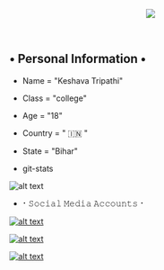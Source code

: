 <p align="center">
  <img src="https://readme-typing-svg.herokuapp.com?color=F77247&width=420&lines=A+Passionate+Developer+From+Bihar%E2%9C%8C%EF%B8%8F;Python%2C+Java%2C+HTML%E2%9D%A4%EF%B8%8F">
</p> 
<br>


## • Personal Information •


* Name = "Keshava Tripathi"

* Class = "college"

* Age = "18"

* Country = " 🇮🇳 "

* State = "Bihar"

* git-stats 

![alt text](https://te.legra.ph/file/ad69d21c45a70573c8b2b.jpg)

* ⠂𝚂𝚘𝚌𝚒𝚊𝚕 𝙼𝚎𝚍𝚒𝚊 𝙰𝚌𝚌𝚘𝚞𝚗𝚝𝚜⠐ 

[![alt text](https://te.legra.ph/file/bc64b7c2836fbc3b6259b.jpg)](https://instagram.com/alpha__ff__?igshid=YmMyMTA2M2Y=)

[![alt text](https://te.legra.ph/file/0d79e059d3c83c77981a5.jpg)](https://t.me/NotReallyAlpha)

[![alt text](https://te.legra.ph/file/82be27b8bdd6d9eb05db9.jpg)](https://t.me/EndStringBot)
